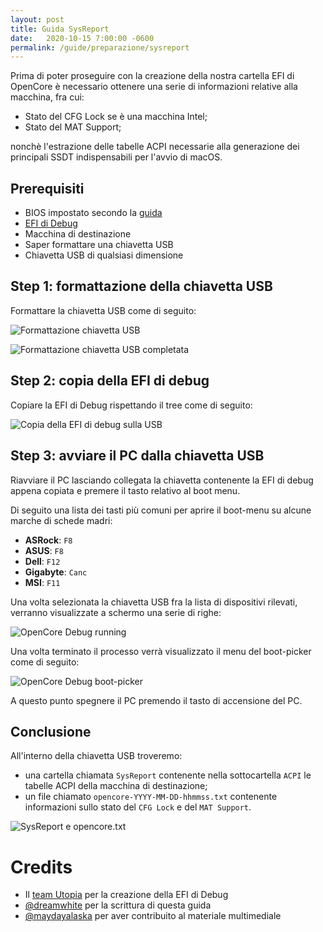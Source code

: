 ```yaml
---
layout: post
title: Guida SysReport
date:   2020-10-15 7:00:00 -0600
permalink: /guide/preparazione/sysreport
---
```


Prima di poter proseguire con la creazione della nostra cartella EFI di OpenCore è necessario ottenere una serie di informazioni relative alla macchina, fra cui:

- Stato del CFG Lock se è una macchina Intel;
- Stato del MAT Support;

nonchè l'estrazione delle tabelle ACPI necessarie alla generazione dei principali SSDT indispensabili per l'avvio di macOS.

## Prerequisiti

- BIOS impostato secondo la [guida](https://utopia-team.github.io/guide/preparazione/bios)
- [EFI di Debug](https://github.com/utopia-team/opencore-debug/releases/latest)
- Macchina di destinazione
- Saper formattare una chiavetta USB
- Chiavetta USB di qualsiasi dimensione

## Step 1: formattazione della chiavetta USB

Formattare la chiavetta USB come di seguito:

![Formattazione chiavetta USB](https://raw.githubusercontent.com/utopia-team/utopia-team.github.io/master/images/Guide/sysreport/1.png)

![Formattazione chiavetta USB completata](https://raw.githubusercontent.com/utopia-team/utopia-team.github.io/master/images/Guide/sysreport/2.png)

## Step 2: copia della EFI di debug

Copiare la EFI di Debug rispettando il tree come di seguito:

![Copia della EFI di debug sulla USB](https://raw.githubusercontent.com/utopia-team/utopia-team.github.io/master/images/Guide/sysreport/3.png)

## Step 3: avviare il PC dalla chiavetta USB

Riavviare il PC lasciando collegata la chiavetta contenente la EFI di debug appena copiata e premere il tasto relativo al boot menu.

Di seguito una lista dei tasti più comuni per aprire il boot-menu su alcune marche di schede madri:

- **ASRock**: `F8`
- **ASUS**: `F8`
- **Dell**: `F12`
- **Gigabyte**: `Canc`
- **MSI**: `F11`

Una volta selezionata la chiavetta USB fra la lista di dispositivi rilevati, verranno visualizzate a schermo una serie di righe:

![OpenCore Debug running](https://raw.githubusercontent.com/utopia-team/utopia-team.github.io/master/images/Guide/sysreport/4.jpg)

Una volta terminato il processo verrà visualizzato il menu del boot-picker come di seguito:

![OpenCore Debug boot-picker](https://raw.githubusercontent.com/utopia-team/utopia-team.github.io/master/images/Guide/sysreport/5.jpg)

A questo punto spegnere il PC premendo il tasto di accensione del PC.

## Conclusione

All'interno della chiavetta USB troveremo:

- una cartella chiamata `SysReport` contenente nella sottocartella `ACPI` le tabelle ACPI della macchina di destinazione;
- un file chiamato `opencore-YYYY-MM-DD-hhmmss.txt` contenente informazioni sullo stato del `CFG Lock` e del `MAT Support`.

![SysReport e opencore.txt](https://raw.githubusercontent.com/utopia-team/utopia-team.github.io/master/images/Guide/sysreport/6.png)

# Credits

- Il [team Utopia](https://github.com/utopia-team) per la creazione della EFI di Debug
- [@dreamwhite](https://github.com/dreamwhite) per la scrittura di questa guida
- [@maydayalaska](https://github.com/maydayalaska) per aver contribuito al materiale multimediale
